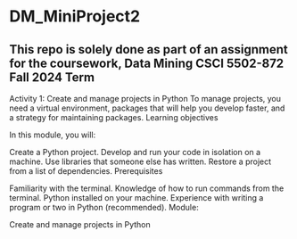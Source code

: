 # DM_MiniProject2

## This repo is solely done as part of an assignment for the coursework, Data Mining CSCI 5502-872 Fall 2024 Term

Activity 1: Create and manage projects in Python 
To manage projects, you need a virtual environment, packages that will help you develop faster, and a strategy for maintaining packages.
Learning objectives

In this module, you will:

Create a Python project.
Develop and run your code in isolation on a machine.
Use libraries that someone else has written.
Restore a project from a list of dependencies.
Prerequisites

Familiarity with the terminal.
Knowledge of how to run commands from the terminal.
Python installed on your machine.
Experience with writing a program or two in Python (recommended).
Module: 

Create and manage projects in Python
